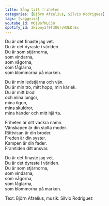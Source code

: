 ```yaml
---
title: Sång till friheten
categories: [Björn Afzelius, Silvio Rodriguez]
tags: [vaggvisa]
youtube_id: MOj8GfMLC58
spotify_id: 3kiony3f9f30GrvWULDrEx
---
```


Du är det finaste jag vet.  
Du är det dyraste i världen.  
Du är som stjärnorna,  
som vindarna,  
som vågorna,  
som fåglarna,  
som blommorna på marken.  
  
Du är min ledstjärna och vän.  
Du är min tro, mitt hopp, min kärlek.  
Du är mitt blod  
och mina lungor,  
mina ögon,  
mina skuldror,  
mina händer och mitt hjärta.  
  
Friheten är ditt vackra namn.  
Vänskapen är din stolta moder.  
Rättvisan är din broder.  
Freden är din syster.  
Kampen är din fader.  
Framtiden ditt ansvar.  
  
Du är det finaste jag vet.  
Du är det dyraste i världen.  
Du är som stjärnorna,  
som vindarna,  
som vågorna,  
som fåglarna,  
som blommorna på marken.


Text: Björn Afzelius, musik: Silvio Rodriguez
